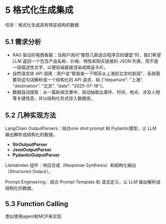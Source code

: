 # 5 格式化生成集成
任务：格式化生成具有特定结构的数据

## 5.1 需求分析
- RAG 驱动的电商客服：当用户询问“推荐几款适合程序员的键盘”时，我们希望 LLM 返回一个包含产品名称、价格、特性和购买链接的 JSON 列表，而不是一段描述性文字，以便前端直接渲染成商品卡片。
- 自然语言转 API 调用：用户说“帮我查一下明天从上海到北京的航班”，系统需要将这句话解析成一个结构化的 API 请求，如 {"departure": "上海", "destination": "北京", "date": "2025-07-18"}。
- 数据自动提取：从一篇新闻文章中，自动抽取出事件、时间、地点、涉及人物等关键信息，并以结构化形式存入数据库。

## 5.2 几种实现方法
LangChain OutputParsers：结合one shot prompt 和 Pydantic模型，让 LLM 输出解析成结构化的数据。
- **StrOutputParser**
- **JsonOutputParser**
- **PydanticOutputParser**

LlamaIndex 组件：响应合成（Response Synthesis）和结构化输出（Structured Output）。

Prompt Engineering：结合 Prompt Template 和 语法定义，让 LLM 输出解析成结构化的数据。

## 5.3 Function Calling
类似使用agent和MCP来实现